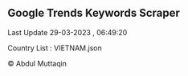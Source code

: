 

## Google Trends Keywords Scraper 
 
Last Update 29-03-2023 , 06:49:20

Country List :
VIETNAM.json



© Abdul Muttaqin 
